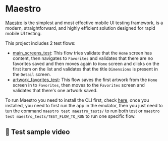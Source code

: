 # Maestro
[Maestro](https://maestro.mobile.dev/) is the simplest and most effective mobile UI testing framework, is a modern, straightforward, and highly 
efficient solution designed for rapid mobile UI testing.

This project includes 2 test flows:
- [main_screens_test](main_screens_test.yaml): This flow tries validate that the `Home` screen has content, then 
  navigates to `Favorites` and validates that there are no favorites saved and then moves again to `Home` screen and 
  clicks on the first item on the list and validates that the title `Dimensions` is present in the `Detail` screen.
- [artwork_favorites_test](artwork_favorites_test.yaml): This flow saves the first artwork from the `Home` screen in 
  to `Favorites`, then moves to the `Favorites` screen and validates that there's one artwork saved.

To run Maestro you need to install the CLI first, check [here](https://maestro.mobile.dev/getting-started/installing-maestro), once you installed, 
you need to first run the app in the emulator, then you just need to tun the command `maestro test maestro_tests/` 
to run both test or `maestro test maestro_tests/TEST_FLOW_TO_RUN` to run one specific flow.

## 🎥 Test sample video


